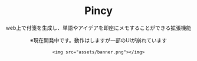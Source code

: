 <div align="center">
    <h1>Pincy</h1>
    <p>web上で付箋を生成し、単語やアイデアを即座にメモすることができる拡張機能</p>
    <p>※現在開発中です。動作はしますが一部のUIが崩れています</p>

    <img src="assets/banner.png"></img>

</div>
